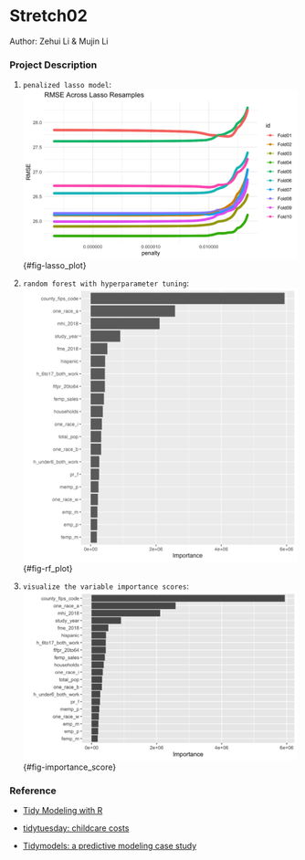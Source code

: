 # Stretch02
Author: Zehui Li & Mujin Li

### Project Description

1. `penalized lasso model`:
![penalized lasso model](lasso_plot.png){#fig-lasso_plot}

2. `random forest with hyperparameter tuning`:
![random forest](rf_plot.jpg){#fig-rf_plot}

3. `visualize the variable importance scores`:
![variable importance scores](rf_importance.png){#fig-importance_score}

### Reference

- [Tidy Modeling with R](https://www.tmwr.org/resampling)

- [tidytuesday: childcare costs](https://github.com/rfordatascience/tidytuesday/blob/master/data/2023/2023-05-09/readme.md)

- [Tidymodels: a predictive modeling case study](https://www.tidymodels.org/start/)


